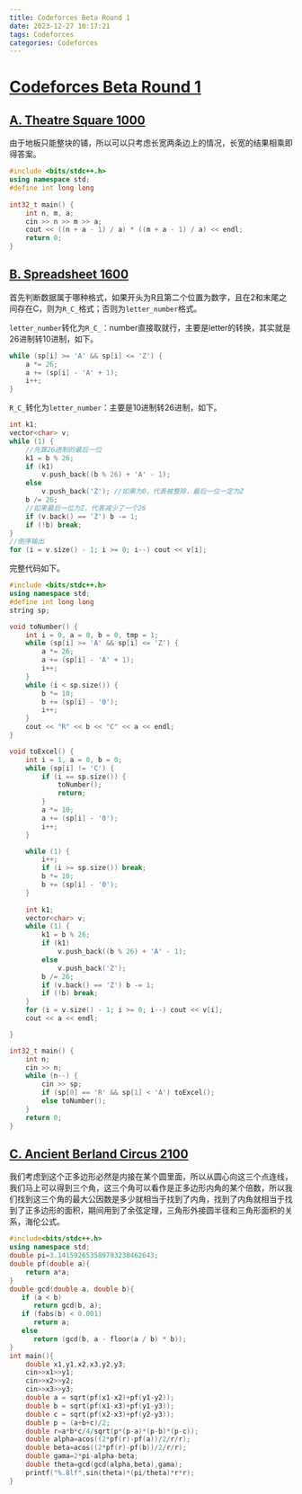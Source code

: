 ```yaml
---
title: Codeforces Beta Round 1
date: 2023-12-27 10:17:21
tags: Codeforces
categories: Codeforces
---
```


# [Codeforces Beta Round 1](https://codeforces.com/contest/1)

## [A. Theatre Square 1000](https://codeforces.com/contest/1/problem/A)

由于地板只能整块的铺，所以可以只考虑长宽两条边上的情况，长宽的结果相乘即得答案。

```c++
#include <bits/stdc++.h>
using namespace std;
#define int long long
 
int32_t main() {
	int n, m, a;
	cin >> n >> m >> a;
	cout << ((n + a - 1) / a) * ((m + a - 1) / a) << endl;
	return 0;
}
```

## [B. Spreadsheet 1600](https://codeforces.com/contest/1/problem/B)

首先判断数据属于哪种格式，如果开头为R且第二个位置为数字，且在2和末尾之间存在C，则为`R_C_`格式；否则为`letter_number`格式。

`letter_number`转化为`R_C_`：number直接取就行，主要是letter的转换，其实就是26进制转10进制，如下。

```c++
while (sp[i] >= 'A' && sp[i] <= 'Z') {
    a *= 26;
    a += (sp[i] - 'A' + 1);
    i++;
}
```

`R_C_`转化为`letter_number`：主要是10进制转26进制，如下。

```c++
int k1;
vector<char> v;
while (1) {
    //先算26进制的最后一位
    k1 = b % 26;
    if (k1) 
        v.push_back((b % 26) + 'A' - 1);
    else 
        v.push_back('Z'); //如果为0，代表被整除，最后一位一定为Z
    b /= 26;
    //如果最后一位为Z，代表减少了一个26
    if (v.back() == 'Z') b -= 1;
    if (!b) break;
}
//倒序输出
for (i = v.size() - 1; i >= 0; i--) cout << v[i];
```

完整代码如下。

```c++
#include <bits/stdc++.h>
using namespace std;
#define int long long
string sp;

void toNumber() {
    int i = 0, a = 0, b = 0, tmp = 1;
    while (sp[i] >= 'A' && sp[i] <= 'Z') {
        a *= 26;
        a += (sp[i] - 'A' + 1);
        i++;
    }
    while (i < sp.size()) {
        b *= 10;
        b += (sp[i] - '0');
        i++;
    }
    cout << "R" << b << "C" << a << endl;
}

void toExcel() {
    int i = 1, a = 0, b = 0;
    while (sp[i] != 'C') {
        if (i == sp.size()) {
            toNumber();
            return;
        }
        a *= 10;
        a += (sp[i] - '0');
        i++;
    }

    while (1) {
    	i++;
        if (i >= sp.size()) break;
        b *= 10;
        b += (sp[i] - '0'); 
    }
    
    int k1;
    vector<char> v;
    while (1) {
        k1 = b % 26;
        if (k1) 
            v.push_back((b % 26) + 'A' - 1);
        else 
            v.push_back('Z');
        b /= 26;
        if (v.back() == 'Z') b -= 1;
        if (!b) break;
    }
    for (i = v.size() - 1; i >= 0; i--) cout << v[i];
    cout << a << endl;

}

int32_t main() {
    int n;
    cin >> n;
    while (n--) {
        cin >> sp;
        if (sp[0] == 'R' && sp[1] < 'A') toExcel();
        else toNumber();
    }
    return 0;
}
```

## [C. Ancient Berland Circus 2100](https://codeforces.com/contest/1/problem/C)

我们考虑到这个正多边形必然是内接在某个圆里面，所以从圆心向这三个点连线，我们马上可以得到三个角，这三个角可以看作是正多边形内角的某个倍数，所以我们找到这三个角的最大公因数是多少就相当于找到了内角，找到了内角就相当于找到了正多边形的面积，期间用到了余弦定理，三角形外接圆半径和三角形面积的关系，海伦公式。

```c++
#include<bits/stdc++.h>
using namespace std;
double pi=3.141592653589793238462643;
double pf(double a){
    return a*a;
}
double gcd(double a, double b){
   if (a < b)
      return gcd(b, a);
   if (fabs(b) < 0.001)
      return a;
   else
      return (gcd(b, a - floor(a / b) * b));
}
int main(){
    double x1,y1,x2,x3,y2,y3;
    cin>>x1>>y1;
    cin>>x2>>y2;
    cin>>x3>>y3;
    double a = sqrt(pf(x1-x2)+pf(y1-y2));
    double b = sqrt(pf(x1-x3)+pf(y1-y3));
    double c = sqrt(pf(x2-x3)+pf(y2-y3));
    double p = (a+b+c)/2;
    double r=a*b*c/4/sqrt(p*(p-a)*(p-b)*(p-c));
    double alpha=acos((2*pf(r)-pf(a))/2/r/r);
    double beta=acos((2*pf(r)-pf(b))/2/r/r);
    double gama=2*pi-alpha-beta;
    double theta=gcd(gcd(alpha,beta),gama);
    printf("%.8lf",sin(theta)*(pi/theta)*r*r);
}
```

